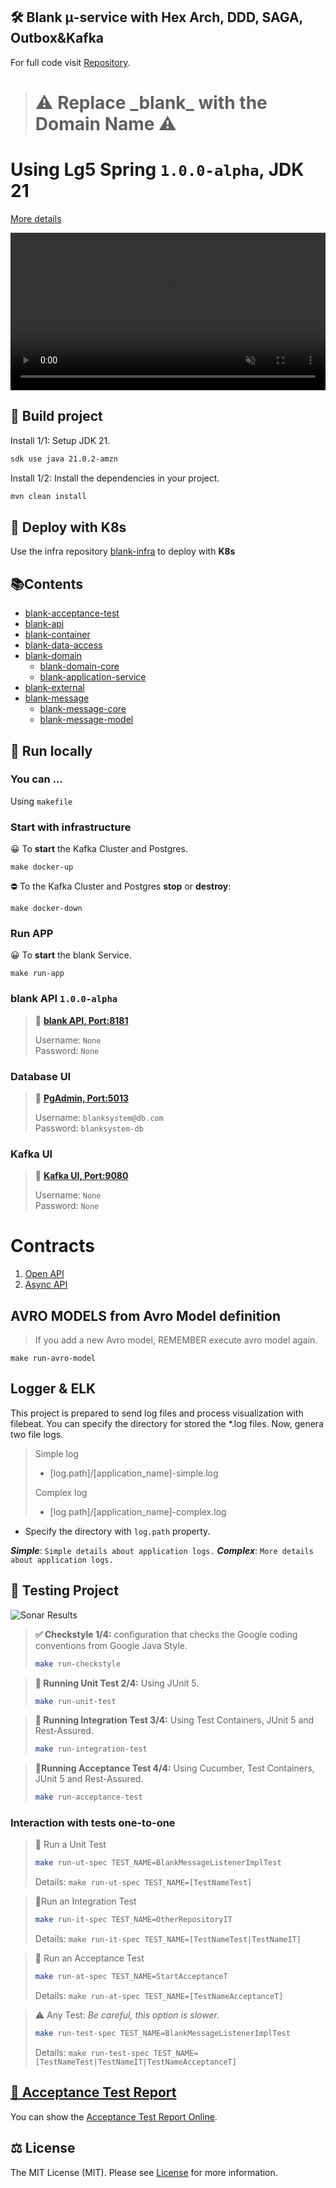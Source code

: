 ## 🛠️ Blank μ-service with Hex Arch, DDD, SAGA, Outbox&Kafka

For full code visit [Repository][11].


> <h1> ⚠️ Replace _blank_ with the Domain Name ⚠️</h1>  
# Using Lg5 Spring `1.0.0-alpha`, JDK 21

[More details][4]


<div class="video-banner">
  <video width="100%" controls autoplay muted loop>
    <source src="./video/gource.mp4" type="video/mp4">
  </video>
</div>


## 🚀 Build project

Install 1/1: Setup JDK 21.

```bash
sdk use java 21.0.2-amzn 
```

Install 1/2: Install the dependencies in your project.

```bash
mvn clean install 
```
## 🚀 Deploy with K8s

Use the infra repository [blank-infra][8] to deploy with **K8s**

## 📚Contents

* [blank-acceptance-test](blank-acceptance-test)
* [blank-api](blank-api)
* [blank-container](blank-container)
* [blank-data-access](blank-data-access)
* [blank-domain](blank-domain)
    * [blank-domain-core](blank-domain%2Fblank-domain-core)
    * [blank-application-service](blank-domain%2Fblank-application-service)
* [blank-external](blank-external)
* [blank-message](blank-message)
    * [blank-message-core](blank-message%2Fblank-message-core)
    * [blank-message-model](blank-message%2Fblank-message-model)



## 🚀 Run locally

### You can ...
Using `makefile`

### Start with infrastructure
😀 To **start** the Kafka Cluster and Postgres.

```shell
make docker-up
```

⛔️ To the Kafka Cluster and Postgres **stop** or **destroy**:
```shell
make docker-down
```

### Run APP
😀 To **start** the blank Service.

```shell
make run-app
```

### blank API `1.0.0-alpha`
> 👋  **[blank API, Port:8181][5]**
>
> Username: `None`  
> Password: `None`

### Database UI
> 👋  **[PgAdmin, Port:5013][9]**
>
> Username: `blanksystem@db.com`  
> Password: `blanksystem-db`

### Kafka UI
> 👋  **[Kafka UI, Port:9080][10]**
>
> Username: `None`  
> Password: `None`
>
# Contracts

1. [Open API][6]
2. [Async API][7]

## AVRO MODELS from Avro Model definition
> If you add a new Avro model, REMEMBER execute avro model again.
```shell
make run-avro-model
```
## Logger & ELK
This project is prepared to send log files and process visualization with filebeat.
You can specify the directory for stored the *.log files. Now, genera two file logs.

> Simple log
>* [log.path]/[application_name]-simple.log
>
> Complex log
>* [log.path]/[application_name]-complex.log
>
- Specify the directory with `log.path` property.

**_Simple_**: `Simple details about application logs.`
**_Complex_**:  `More details about application logs.`

## 🧪 Testing Project
![Sonar Results][img2]

> **✅ Checkstyle 1/4:** configuration that checks the Google coding conventions from Google Java Style.
>
> ```bash
> make run-checkstyle 
> ```

>**🧪 Running Unit Test 2/4:** Using JUnit 5.
>
>```bash
>make run-unit-test 
>```

>**🌾 Running Integration Test 3/4:** Using Test Containers, JUnit 5 and Rest-Assured.
>
>```bash
>make run-integration-test 
>```

>**🥒Running Acceptance Test 4/4:** Using Cucumber, Test Containers, JUnit 5 and Rest-Assured.
>
>```bash
>make run-acceptance-test
>```
### Interaction with tests one-to-one

> 🧪 Run a Unit Test
>```bash
>make run-ut-spec TEST_NAME=BlankMessageListenerImplTest
>```
>Details: `make run-ut-spec TEST_NAME=[TestNameTest]`

> 🌾Run an Integration Test
>```bash
>make run-it-spec TEST_NAME=OtherRepositoryIT
>```
>Details: `make run-it-spec TEST_NAME=[TestNameTest|TestNameIT]`

> 🥒 Run an Acceptance Test
>```bash
>make run-at-spec TEST_NAME=StartAcceptanceT
>```
>Details: `make run-at-spec TEST_NAME=[TestNameAcceptanceT]`

> ⚠️ Any Test: _Be careful, this option is slower._
>```bash
>make run-test-spec TEST_NAME=BlankMessageListenerImplTest
>```
>Details: `make run-test-spec TEST_NAME=[TestNameTest|TestNameIT|TestNameAcceptanceT]`
>

## [🥒 Acceptance Test Report][13]

You can show the [Acceptance Test Report Online][13].

## ⚖️ License

The MIT License (MIT). Please see [License][LIC] for more information.


[0]: https://img.shields.io/badge/LgLabs-community-blue?style=flat-square
[1]: https://lufgarciaqu.medium.com
[2]: https://img.shields.io/badge/license-MIT-green?style=flat-square
[4]: https://github.com/lg-labs-pentagon/lg5-spring

[5]: http://localhost:8181
[6]: blank-api/src/main/resources/spec/openapi.yaml
[7]: blank-message/blank-message-model/src/main/resources/spec/asyncapi.yaml
[8]: https://github.com/lg-labs/blank-infra
[9]: http://localhost:5013
[10]: http://localhost:9080
[11]: https://github.com/lg-labs/blank-service
[13]: https://lg-labs.github.io/blank-service

[LIC]: LICENSE

[img1]: https://github.com/lg-labs-pentagon/lg-labs-boot-parent/assets/105936384/31c27db8-1e77-478d-a38e-7acf6ba2571c
[img2]: sonar-results.png
